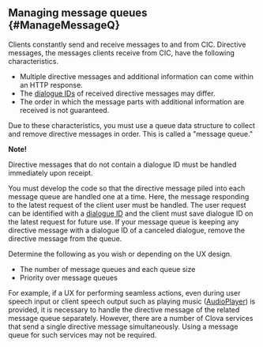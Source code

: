 ## Managing message queues {#ManageMessageQ}

Clients constantly send and receive messages to and from CIC. Directive messages, the messages clients receive from CIC, have the following characteristics.

* Multiple directive messages and additional information can come within an HTTP response.
* The [dialogue IDs](/Develop/Guides/Manage_Dialogue_ID_And_Handle_Tasks.md) of received directive messages may differ.
* The order in which the message parts with additional information are received is not guaranteed.

Due to these characteristics, you must use a queue data structure to collect and remove directive messages in order. This is called a "message queue."

<div class="note">
  <p><strong>Note!</strong></p>
  <p>Directive messages that do not contain a dialogue ID must be handled immediately upon receipt.</p>
</div>

You must develop the code so that the directive message piled into each message queue are handled one at a time. Here, the message responding to the latest request of the client user must be handled. The user request can be identified with a [dialogue ID](/Develop/Guides/Manage_Dialogue_ID_And_Handle_Tasks.md) and the client must save dialogue ID on the latest request for future use. If your message queue is keeping any directive message with a dialogue ID of a canceled dialogue, remove the directive message from the queue.

Determine the following as you wish or depending on the UX design.
* The number of message queues and each queue size
* Priority over message queues

For example, if a UX for performing seamless actions, even during user speech input or client speech output such as playing music ([AudioPlayer](/Develop/References/MessageInterfaces/AudioPlayer.md)) is provided, it is necessary to handle the directive message of the related message queue separately. However, there are a number of Clova services that send a single directive message simultaneously. Using a message queue for such services may not be required.
